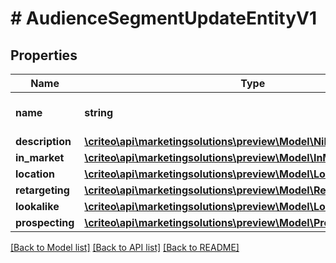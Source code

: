 # # AudienceSegmentUpdateEntityV1

## Properties

Name | Type | Description | Notes
------------ | ------------- | ------------- | -------------
**name** | **string** | Name of the segment | [optional]
**description** | [**\criteo\api\marketingsolutions\preview\Model\NillableString**](NillableString.md) |  | [optional]
**in_market** | [**\criteo\api\marketingsolutions\preview\Model\InMarketUpdateV1**](InMarketUpdateV1.md) |  | [optional]
**location** | [**\criteo\api\marketingsolutions\preview\Model\LocationUpdateV1**](LocationUpdateV1.md) |  | [optional]
**retargeting** | [**\criteo\api\marketingsolutions\preview\Model\RetargetingUpdateV1**](RetargetingUpdateV1.md) |  | [optional]
**lookalike** | [**\criteo\api\marketingsolutions\preview\Model\LookalikeUpdateV1**](LookalikeUpdateV1.md) |  | [optional]
**prospecting** | [**\criteo\api\marketingsolutions\preview\Model\ProspectingUpdateV1**](ProspectingUpdateV1.md) |  | [optional]

[[Back to Model list]](../../README.md#models) [[Back to API list]](../../README.md#endpoints) [[Back to README]](../../README.md)
